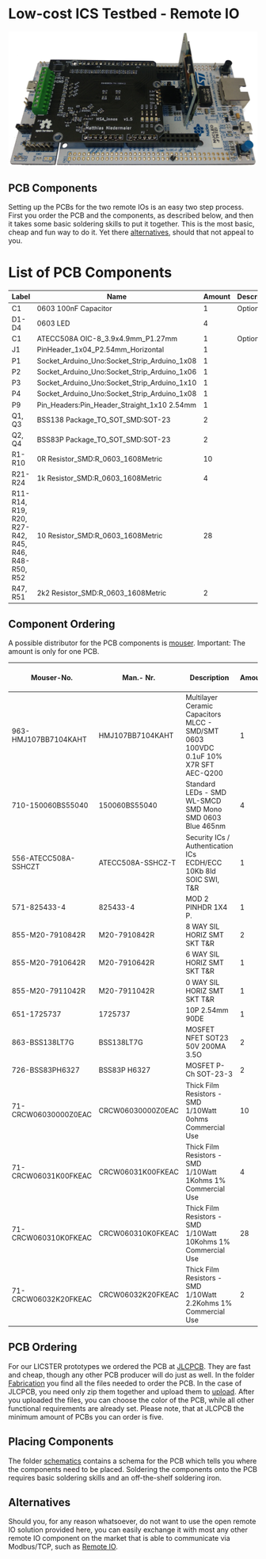 # Low-cost ICS Testbed - Remote IO

![RemoteIO](../../images/pcb_lowres.png)

## PCB Components

Setting up the PCBs for the two remote IOs is an easy two step process. First you order the PCB and the components, as
described below, and then it takes some basic soldering skills to put it together. This is the most basic, cheap and fun
way to do it. Yet there [alternatives][0.0], should that not appeal to you.

[0.0]: #alternatives

# List of PCB Components

| Label        | Name                                         | Amount | Description           |
|--------------|----------------------------------------------|--------|-----------------------|
C1             | 0603 100nF Capacitor                         | 1      | Optional              |
D1-D4          | 0603 LED                                     | 4      |                       |
C1             | ATECC508A OIC-8_3.9x4.9mm_P1.27mm	      | 1      | Optional              |
J1             | PinHeader_1x04_P2.54mm_Horizontal            | 1      |                       |
P1             | Socket_Arduino_Uno:Socket_Strip_Arduino_1x08 | 1      |                       |
P2             | Socket_Arduino_Uno:Socket_Strip_Arduino_1x06 | 1      |                       |
P3             | Socket_Arduino_Uno:Socket_Strip_Arduino_1x10 | 1      |                       |
P4             | Socket_Arduino_Uno:Socket_Strip_Arduino_1x08 | 1      |                       |
P9	       | Pin_Headers:Pin_Header_Straight_1x10 2.54mm  | 1      |                       |
Q1, Q3         | BSS138 Package_TO_SOT_SMD:SOT-23             | 2      |                       |
Q2, Q4         | BSS83P Package_TO_SOT_SMD:SOT-23             | 2      |                       |
R1-R10         | 0R Resistor_SMD:R_0603_1608Metric            | 10     |                       |
R21-R24        | 1k Resistor_SMD:R_0603_1608Metric            | 4      |                       |
R11-R14, R19, R20, R27-R42, R45, R46, R48-R50, R52 | 10 Resistor_SMD:R_0603_1608Metric | 28  | |
R47, R51       | 2k2 Resistor_SMD:R_0603_1608Metric           | 2      |                       |

## Component Ordering

A possible distributor for the PCB components is [mouser](https://mouser.com/).
Important: The amount is only for one PCB.

| Mouser-No.             | Man.- Nr.           | Description                                                                         | Amount | Price (EUR) | Price total: (EUR) |
|------------------------|---------------------|-------------------------------------------------------------------------------------|--------|-------------|--------------------|
| 963-HMJ107BB7104KAHT   | HMJ107BB7104KAHT    | Multilayer Ceramic Capacitors MLCC - SMD/SMT 0603 100VDC 0.1uF 10% X7R SFT AEC-Q200 | 1      | 0,09 €      | 0,09 €             |
| 710-150060BS55040      | 150060BS55040       | Standard LEDs - SMD WL-SMCD SMD Mono SMD 0603 Blue 465nm                            | 4      | 0,153 €     | 0,61 €             |
| 556-ATECC508A-SSHCZT	 | ATECC508A-SSHCZ-T   | Security ICs / Authentication ICs ECDH/ECC 10Kb 8ld SOIC SWI, T&R                   | 1      | 0,675 €     | 0,68 €             |
| 571-825433-4           | 825433-4            | MOD 2 PINHDR 1X4 P.	                                                             | 1      | 0,729 €     | 0,73 €             |
| 855-M20-7910842R       | M20-7910842R        | 8 WAY SIL HORIZ SMT SKT T&R                                                         | 2      | 1,06 €      | 2,12 €             |
| 855-M20-7910642R       | M20-7910642R        | 6 WAY SIL HORIZ SMT SKT T&R                                                         | 1      | 0,891 €     | 0,89 €             |
| 855-M20-7911042R       | M20-7911042R        | 0 WAY SIL HORIZ SMT SKT T&R                                                         | 1      | 1,26 €      | 1,26 €             |
| 651-1725737            | 1725737             | 10P 2.54mm 90DE                                                                     | 1      | 7,11 €      | 7,11 €             | 
| 863-BSS138LT7G         | BSS138LT7G          | MOSFET NFET SOT23 50V 200MA 3.5O                                                    | 2      | 0,225 €     | 0,45 €             |
| 726-BSS83PH6327        | BSS83P H6327        | MOSFET P-Ch SOT-23-3                                                                | 2      | 0,378 €     | 0,76 €             |
| 71-CRCW06030000Z0EAC   | CRCW06030000Z0EAC   | Thick Film Resistors - SMD 1/10Watt 0ohms Commercial Use                            | 10     | 0,025 €     | 0,25 €             |
| 71-CRCW06031K00FKEAC   | CRCW06031K00FKEAC   | Thick Film Resistors - SMD 1/10Watt 1Kohms 1% Commercial Use                        | 4      | 0,09 €      | 0,36 €             |
| 71-CRCW060310K0FKEAC   | CRCW060310K0FKEAC   | Thick Film Resistors - SMD 1/10Watt 10Kohms 1% Commercial Use                       | 28     | 0,054 €     | 1,51 €             |
| 71-CRCW06032K20FKEAC   | CRCW06032K20FKEAC   | Thick Film Resistors - SMD 1/10Watt 2.2Kohms 1% Commercial Use                      | 2      | 0,09 €      | 0,18 €             |



## PCB Ordering

For our LICSTER prototypes we ordered the PCB at [JLCPCB][1.0]. They are fast and cheap, though any
other PCB producer will do just as well. In the folder [Fabrication][1.1] you find all the files
needed to order the PCB. In the case of JLCPCB, you need only zip them together and upload them to [upload][1.2].
After you uploaded the files, you can choose the color of the PCB, while all other functional requirements are already
set. Please note, that at JLCPCB the minimum amount of PCBs you can order is five.

[1.0]: https://jlcpcb.com/
[1.1]: hardware/Fabrication
[1.2]: https://jlcpcb.com/quote#/?orderType=1&stencilWidth=100&stencilLength=100&stencilCounts=5&stencilLayer=2&stencilPly=1.6&steelmeshSellingPriceRecordNum=A8256537-5522-491C-965C-646F5842AEC9&purchaseNumber=
## Placing Components

The folder [schematics][2.0] contains a schema for the PCB which tells you where the components need to
be placed. Soldering the components onto the PCB requires basic soldering skills and an off-the-shelf soldering iron.

[2.0]: ./hardware/Schematic

## Alternatives

Should you, for any reason whatsoever, do not want to use the open remote IO solution provided here, you can easily exchange
it with most any other remote IO component on the market that is able to communicate via Modbus/TCP, such as [Remote IO][3.0].

[3.0]: https://amzn.to/2B4KCLH
